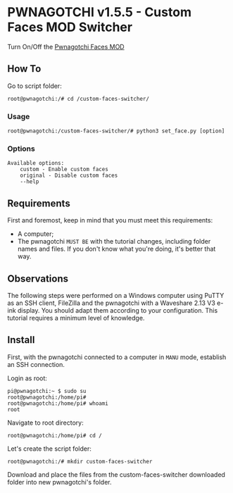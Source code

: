 # PWNAGOTCHI v1.5.5 - Custom Faces MOD Switcher
Turn On/Off the [Pwnagotchi Faces MOD](https://github.com/roodriiigooo/PWNAGOTCHI-CUSTOM-FACES-MOD)


## How To

Go to script folder:
```console
root@pwnagotchi:/# cd /custom-faces-switcher/
```


### Usage

```console
root@pwnagotchi:/custom-faces-switcher/# python3 set_face.py [option]
```


### Options

```
Available options:
    custom - Enable custom faces
    original - Disable custom faces
    --help
```


## Requirements
First and foremost, keep in mind that you must meet this requirements:
- A computer;
- The pwnagotchi `MUST BE` with the tutorial changes, including folder names and files. If you don't know what you're doing, it's better that way.

## Observations
The following steps were performed on a Windows computer using PuTTY as an SSH client, FileZilla and the pwnagotchi with a Waveshare 2.13 V3 e-ink display.
You should adapt them according to your configuration. This tutorial requires a minimum level of knowledge.

## Install

First, with the pwnagotchi connected to a computer in `MANU` mode, establish an SSH connection.

Login as root:
```console
pi@pwnagotchi:~ $ sudo su
root@pwnagotchi:/home/pi#
root@pwnagotchi:/home/pi# whoami
root
```


Navigate to root directory:
```console
root@pwnagotchi:/home/pi# cd /
```


Let's create the script folder:
```console
root@pwnagotchi:/# mkdir custom-faces-switcher
```


Download and place the files from the custom-faces-switcher downloaded folder into new pwnagotchi's folder.


